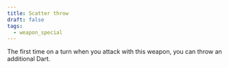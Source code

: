 ```yaml
---
title: Scatter throw
draft: false
tags:
  - weapon_special
---
```

The first time on a turn when you attack with this weapon, you can throw an additional Dart.